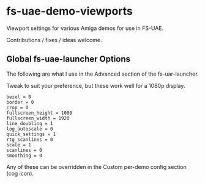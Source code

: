 # fs-uae-demo-viewports
Viewport settings for various Amiga demos for use in FS-UAE.

Contributions / fixes / ideas welcome.

## Global fs-uae-launcher Options

The following are what I use in the Advanced section of the fs-uar-launcher.

Tweak to suit your preference, but these work well for a 1080p display.

```
bezel = 0
border = 0
crop = 0
fullscreen_height = 1080
fullscreen_width = 1920
line_doubling = 1
log_autoscale = 0
quick_settings = 1
rtg_scanlines = 0
scale = 1
scanlines = 0
smoothing = 0
```

Any of these can be overridden in the Custom per-demo config section (cog icon).

